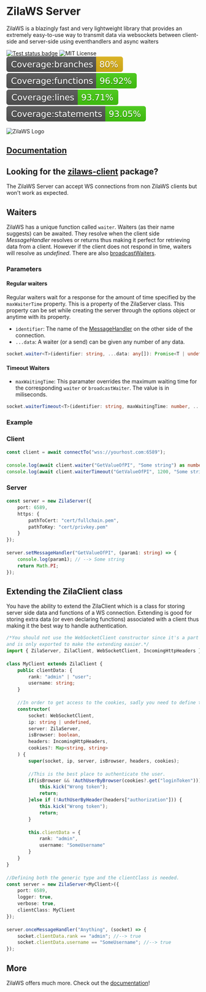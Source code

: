 # ZilaWS Server

ZilaWS is a blazingly fast and very lightweight library that provides an extremely easy-to-use way to transmit data via websockets between client-side and server-side using eventhandlers and async waiters

[![Test status badge](https://github.com/ZilaWS/client/actions/workflows/test.yml/badge.svg)](https://github.com/ZilaWS/client/actions/workflows/test.yml)
![MIT License](https://img.shields.io/badge/License%20-%20MIT%20-%20brightgreen)
![coverage label for branches](./.coverage-badges/badge-branches.svg)
![coverage label for functions](./.coverage-badges/badge-functions.svg)
![coverage label for lines of code](./.coverage-badges/badge-lines.svg)
![coverage label for statements](./.coverage-badges/badge-statements.svg)

<img src="logo.png" alt="ZilaWS Logo" width="240">

## [Documentation](https://zilaws.com)

## Looking for the [zilaws-client](https://www.npmjs.com/package/zilaws-client) package?</h2>

The ZilaWS Server can accept WS connections from non ZilaWS clients but won't work as expected.

## Waiters

ZilaWS has a unique function called `waiter`. Waiters (as their name suggests) can be awaited.
They resolve when the client side *MessageHandler* resolves or returns thus making it perfect for retrieving data from a client.
However if the client does not respond in time, waiters will resolve as *undefined*.
There are also [broadcastWaiters](https://zilaws.com/docs/waiters#broadcastwaiter).

### Parameters

#### Regular waiters

Regular waiters wait for a response for the amount of time specified by the `maxWaiterTime` property. This is a property of the ZilaServer class. This property can be set while creating the server through the options object or anytime with its property.

* `identifier`: The name of the [MessageHandler](https://zilaws.com/docs/server-api/recieving-data#waiting-for-data) on the other side of the connection.
* `...data`: A waiter (or a send) can be given any number of any data.

```ts
socket.waiter<T>(identifier: string, ...data: any[]): Promise<T | undefined>
```

#### Timeout Waiters

* `maxWaitingTime`: This paramater overrides the maximum waiting time for the corresponding `waiter` or `broadcastWaiter`. The value is in miliseconds.

```ts
socket.waiterTimeout<T>(identifier: string, maxWaitingTime: number, ...data: any[]): Promise<T | undefined>
```

### Example

### Client

```ts
const client = await connectTo("wss://yourhost.com:6589");

console.log(await client.waiter("GetValueOfPI", "Some string") as number); // --> 3.141592653589793
console.log(await client.waiterTimeout("GetValueOfPI", 1200, "Some string") as number); // --> 3.141592653589793
```

### Server

```ts
const server = new ZilaServer({
    port: 6589,
    https: {
        pathToCert: "cert/fullchain.pem",
        pathToKey: "cert/privkey.pem"
    }
});

server.setMessageHandler("GetValueOfPI", (param1: string) => {
    console.log(param1); // --> Some string
    return Math.PI;
});
```

## Extending the ZilaClient class

You have the ability to extend the ZilaClient which is a class for storing server side data and functions of a WS connection. Extending is good for storing extra data (or even declaring functions) associated with a client thus making it the best way to handle authentication.

```ts
/*You should not use the WebSocketClient constructor since it's a part of the `ws` npm package,
and is only exported to make the extending easier.*/
import { ZilaServer, ZilaClient, WebSocketClient, IncomingHttpHeaders } from "zilaws-server";

class MyClient extends ZilaClient {
    public clientData: {
        rank: "admin" | "user";
        username: string;
    }

    //In order to get access to the cookies, sadly you need to define the constructor by hand.
    constructor(
        socket: WebSocketClient,
        ip: string | undefined,
        server: ZilaServer,
        isBrowser: boolean,
        headers: IncomingHttpHeaders,
        cookies?: Map<string, string>
    ) {
        super(socket, ip, server, isBrowser, headers, cookies);
        
        //This is the best place to authenticate the user.
        if(isBrowser && !AuthUserByBrowser(cookies?.get("loginToken"))) {
            this.kick("Wrong token");
            return;
        }else if (!AuthUserByHeader(headers["authorization"])) {
            this.kick("Wrong token");
            return;
        }

        this.clientData = {
            rank: "admin",
            username: "SomeUsername"
        }
    }
}

//Defining both the generic type and the clientClass is needed.
const server = new ZilaServer<MyClient>({
    port: 6589,
    logger: true,
    verbose: true,
    clientClass: MyClient
});

server.onceMessageHandler("Anything", (socket) => {
    socket.clientData.rank == "admin"; //--> true
    socket.clientData.username == "SomeUsername"; //--> true
});
```

## More

ZilaWS offers much more. Check out the [documentation](https://zilaws.com/)!
